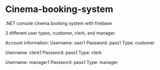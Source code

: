 # Cinema-booking-system
.NET console cinema booking system with firebase

3 different user types, customer, clerk, and manager.

Account information:
Username: user1
Password: pass1
Type: customer

Username: clerk1
Password: pass1
Type: clerk

Username: manager1
Password: pass1
Type: manager

